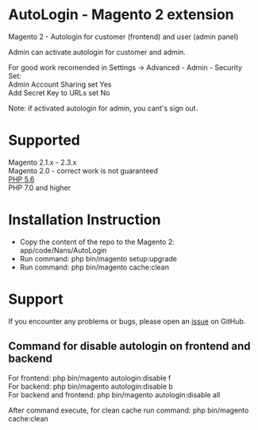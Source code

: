 # AutoLogin - Magento 2 extension 
Magento 2 - Autologin for customer (frontend) and user (admin panel) 

Admin can activate autologin for customer and admin.  

For good work recomended in Settings -> Advanced - Admin - Security  
Set:  
Admin Account Sharing set Yes  
Add Secret Key to URLs set No 

Note: if activated autologin for admin, you cant's sign out.  

# Supported  
Magento 2.1.x - 2.3.x  
Magento 2.0 - correct work is not guaranteed  
[PHP 5.6](https://github.com/nans/AutoLogin/tree/php-5.6)  
PHP 7.0 and higher  

# Installation Instruction  
* Copy the content of the repo to the Magento 2: app/code/Nans/AutoLogin  
* Run command: php bin/magento setup:upgrade  
* Run command: php bin/magento cache:clean

# Support  
If you encounter any problems or bugs, please open an [issue](https://github.com/nans/AutoLogin/issues) on GitHub.

## Command for disable autologin on frontend and backend  
For frontend: php bin/magento autologin:disable f  
For backend: php bin/magento autologin:disable b  
For backend and frontend: php bin/magento autologin:disable all 

After command execute, for clean cache run command: php bin/magento cache:clean
